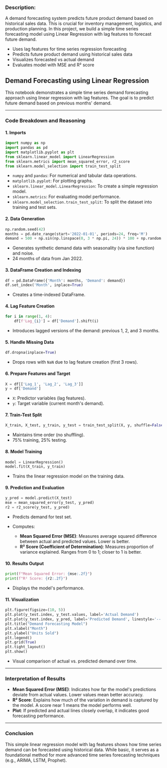### Description:
A demand forecasting system predicts future product demand based on historical sales data. This is crucial for inventory management, logistics, and production planning. In this project, we build a simple time series forecasting model using Linear Regression with lag features to forecast future demand.

- Uses lag features for time series regression forecasting
- Predicts future product demand using historical sales data
- Visualizes forecasted vs actual demand
- Evaluates model with MSE and R² score

## Demand Forecasting using Linear Regression

This notebook demonstrates a simple time series demand forecasting approach using linear regression with lag features. The goal is to predict future demand based on previous months' demand.

---

### Code Breakdown and Reasoning

#### 1. **Imports**

```python
import numpy as np
import pandas as pd
import matplotlib.pyplot as plt
from sklearn.linear_model import LinearRegression
from sklearn.metrics import mean_squared_error, r2_score
from sklearn.model_selection import train_test_split
```

* `numpy` and `pandas`: For numerical and tabular data operations.
* `matplotlib.pyplot`: For plotting graphs.
* `sklearn.linear_model.LinearRegression`: To create a simple regression model.
* `sklearn.metrics`: For evaluating model performance.
* `sklearn.model_selection.train_test_split`: To split the dataset into training and test sets.

#### 2. **Data Generation**

```python
np.random.seed(42)
months = pd.date_range(start='2022-01-01', periods=24, freq='M')
demand = 500 + np.sin(np.linspace(0, 3 * np.pi, 24)) * 100 + np.random.normal(0, 20, 24)
```

* Generates synthetic demand data with seasonality (via sine function) and noise.
* 24 months of data from Jan 2022.

#### 3. **DataFrame Creation and Indexing**

```python
df = pd.DataFrame({'Month': months, 'Demand': demand})
df.set_index('Month', inplace=True)
```

* Creates a time-indexed DataFrame.

#### 4. **Lag Feature Creation**

```python
for i in range(1, 4):
    df[f'Lag_{i}'] = df['Demand'].shift(i)
```

* Introduces lagged versions of the demand: previous 1, 2, and 3 months.

#### 5. **Handle Missing Data**

```python
df.dropna(inplace=True)
```

* Drops rows with `NaN` due to lag feature creation (first 3 rows).

#### 6. **Prepare Features and Target**

```python
X = df[['Lag_1', 'Lag_2', 'Lag_3']]
y = df['Demand']
```

* `X`: Predictor variables (lag features).
* `y`: Target variable (current month's demand).

#### 7. **Train-Test Split**

```python
X_train, X_test, y_train, y_test = train_test_split(X, y, shuffle=False, test_size=0.25)
```

* Maintains time order (no shuffling).
* 75% training, 25% testing.

#### 8. **Model Training**

```python
model = LinearRegression()
model.fit(X_train, y_train)
```

* Trains the linear regression model on the training data.

#### 9. **Prediction and Evaluation**

```python
y_pred = model.predict(X_test)
mse = mean_squared_error(y_test, y_pred)
r2 = r2_score(y_test, y_pred)
```

* Predicts demand for test set.
* Computes:

  * **Mean Squared Error (MSE)**: Measures average squared difference between actual and predicted values. Lower is better.
  * **R² Score (Coefficient of Determination)**: Measures proportion of variance explained. Ranges from 0 to 1; closer to 1 is better.

#### 10. **Results Output**

```python
print(f"Mean Squared Error: {mse:.2f}")
print(f"R² Score: {r2:.2f}")
```

* Displays the model's performance.

#### 11. **Visualization**

```python
plt.figure(figsize=(10, 5))
plt.plot(y_test.index, y_test.values, label='Actual Demand')
plt.plot(y_test.index, y_pred, label='Predicted Demand', linestyle='--')
plt.title("Demand Forecasting Model")
plt.xlabel("Month")
plt.ylabel("Units Sold")
plt.legend()
plt.grid(True)
plt.tight_layout()
plt.show()
```

* Visual comparison of actual vs. predicted demand over time.

---

### Interpretation of Results

* **Mean Squared Error (MSE)**: Indicates how far the model's predictions deviate from actual values. Lower values mean better accuracy.
* **R² Score**: Explains how much of the variation in demand is captured by the model. A score near 1 means the model performs well.
* **Plot**: If predicted and actual lines closely overlap, it indicates good forecasting performance.

---

### Conclusion

This simple linear regression model with lag features shows how time series demand can be forecasted using historical data. While basic, it serves as a foundational method for more advanced time series forecasting techniques (e.g., ARIMA, LSTM, Prophet).

